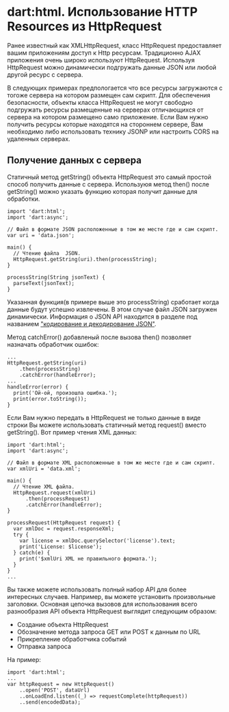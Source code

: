 # dart:html. Использование HTTP Resources из HttpRequest
Ранее известный как XMLHttpRequest, класс HttpRequest предоставляет вашим приложениям доступ к Http ресурсам. Традиционно AJAX приложения очень широко используют HttpRequest. Используя HttpRequest можно динамически подгружать данные JSON или любой другой ресурс с сервера.

В следующих примерах предпологается что все ресурсы загружаются с тогоже сервера на котором размещен сам скрипт. Для обеспечения безопасности, объекты класса HttpRequest не могут свободно подгружать ресурсы размещенные на серверах отличающихся от сервера на котором размещено само приложение. Если Вам нужно получить ресурсы которые находятся на стороннем сервере, Вам необходимо либо использовать технику JSONP или настроить CORS на удаленных серверах.

## Получение данных с сервера
Статичный метод getString() объекта HttpRequest это самый простой способ получить данные с сервера. Используюя метод then() после getString() можно указать функцию которая получит данные для обработки.

```
import 'dart:html';
import 'dart:async';

// Файл в формате JSON расположенные в том же месте где и сам скрипт.
var uri = 'data.json';

main() {
  // Чтение файла  JSON.
  HttpRequest.getString(uri).then(processString);
}

processString(String jsonText) {
  parseText(jsonText);
}
```
Указанная функция(в примере выше это processString) сработает когда данные будут успешно извлечены. В этом случае файл JSON загружен динамически. Информация о JSON API находится в разделе под названием ["кодирование и декодирование JSON"](https://www.dartlang.org/docs/dart-up-and-running/contents/ch03.html#ch03-json).

Метод catchError() добавленый после вызова then() позволяет назначать обработчик ошибок:
```
...
HttpRequest.getString(uri)
    .then(processString)
    .catchError(handleError);
...
handleError(error) {
  print('Ой-ой, произошла ошибка.');
  print(error.toString());
}
```

Если Вам нужно передать в HttpRequest не только данные в виде строки Вы можете использовать статичный метод request() вместо getString(). Вот пример чтения XML данных:
```
import 'dart:html';
import 'dart:async';

// Файл в формате XML расположенные в том же месте где и сам скрипт.
var xmlUri = 'data.xml';

main() {
  // Чтение XML файла.
  HttpRequest.request(xmlUri)
      .then(processRequest)
      .catchError(handleError);
}

processRequest(HttpRequest request) {
  var xmlDoc = request.responseXml;
  try {
    var license = xmlDoc.querySelector('license').text;
    print('License: $license');
  } catch(e) {
    print('$xmlUri XML не правильного формата.');
  }
}
...
```

Вы также можете использовать полный набор API для более интересных случаев. Например, вы можете установить произвольные заголовки.
Основная цепочка вызовов для использования всего разнообразия API объекта HttpRequest выглядит следующим образом:

-   Создание объекта HttpRequest
-   Обозначение метода запроса GET или POST к данным по URL
-   Прикрепление обработчика событий
-   Отправка запроса

На пример:
```
import 'dart:html';
...
var httpRequest = new HttpRequest()
    ..open('POST', dataUrl)
    ..onLoadEnd.listen((_) => requestComplete(httpRequest))
    ..send(encodedData);
```